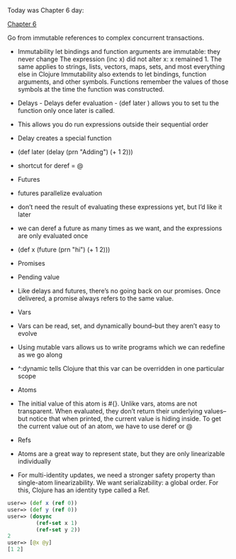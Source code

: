 Today was Chapter 6 day:

[Chapter 6](https://aphyr.com/posts/306-clojure-from-the-ground-up-state)

Go from immutable references to complex concurrent transactions.

- Immutability
let bindings and function arguments are immutable: they never change
The expression (inc x) did not alter x: x remained 1. The same applies to strings, lists, vectors, maps, sets, and most everything else in Clojure
Immutability also extends to let bindings, function arguments, and other symbols. Functions remember the values of those symbols at the time the function was constructed.

- Delays
         - Delays defer evaluation
         -  (def later  ) allows you to set tu the function only once later is called.
- This allows you do run expressions outside their sequential order
- Delay creates a special function
- (def later (delay (prn "Adding") (+ 1 2)))
- shortcut for deref = @

- Futures
- futures parallelize evaluation
- don’t need the result of evaluating these expressions yet, but I’d like it later
- we can deref a future as many times as we want, and the expressions are only evaluated once
- (def x (future (prn "hi") (+ 1 2)))

- Promises
- Pending value
- Like delays and futures, there’s no going back on our promises. Once delivered, a promise always refers to the same value.

- Vars
- Vars can be read, set, and dynamically bound–but they aren’t easy to evolve
- Using mutable vars allows us to write programs which we can redefine as we go along
- ^:dynamic tells Clojure that this var can be overridden in one particular scope

- Atoms
- The initial value of this atom is #{}. Unlike vars, atoms are not transparent. When evaluated, they don’t return their underlying values–but notice that when printed, the current value is hiding inside. To get the current value out of an atom, we have to use deref or @

- Refs
- Atoms are a great way to represent state, but they are only linearizable individually
- For multi-identity updates, we need a stronger safety property than single-atom linearizability. We want serializability: a global order. For this, Clojure has an identity type called a Ref.

```Clojure
user=> (def x (ref 0))
user=> (def y (ref 0))
user=> (dosync
         (ref-set x 1)
         (ref-set y 2))
2
user=> [@x @y]
[1 2]
```

